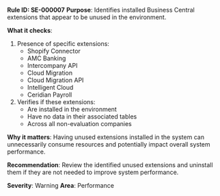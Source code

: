 **Rule ID: SE-000007**
**Purpose**: Identifies installed Business Central extensions that appear to be unused in the environment.

**What it checks**:
1. Presence of specific extensions:
   - Shopify Connector
   - AMC Banking
   - Intercompany API
   - Cloud Migration
   - Cloud Migration API
   - Intelligent Cloud
   - Ceridian Payroll
2. Verifies if these extensions:
   - Are installed in the environment
   - Have no data in their associated tables
   - Across all non-evaluation companies

**Why it matters**: Having unused extensions installed in the system can unnecessarily consume resources and potentially impact overall system performance.

**Recommendation**: Review the identified unused extensions and uninstall them if they are not needed to improve system performance.

**Severity**: Warning
**Area**: Performance